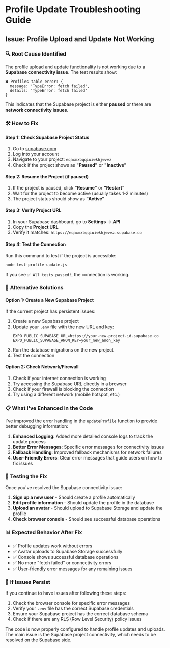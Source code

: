 # Profile Update Troubleshooting Guide

## Issue: Profile Upload and Update Not Working

### 🔍 **Root Cause Identified**

The profile upload and update functionality is not working due to a **Supabase connectivity issue**. The test results show:

```
❌ Profiles table error: {
  message: 'TypeError: fetch failed',
  details: 'TypeError: fetch failed'
}
```

This indicates that the Supabase project is either **paused** or there are **network connectivity issues**.

### 🛠️ **How to Fix**

#### **Step 1: Check Supabase Project Status**

1. Go to [supabase.com](https://supabase.com)
2. Log into your account
3. Navigate to your project: `eqaxmxbqqiuiwkhjwvvz`
4. Check if the project shows as **"Paused"** or **"Inactive"**

#### **Step 2: Resume the Project (if paused)**

1. If the project is paused, click **"Resume"** or **"Restart"**
2. Wait for the project to become active (usually takes 1-2 minutes)
3. The project status should show as **"Active"**

#### **Step 3: Verify Project URL**

1. In your Supabase dashboard, go to **Settings** → **API**
2. Copy the **Project URL**
3. Verify it matches: `https://eqaxmxbqqiuiwkhjwvvz.supabase.co`

#### **Step 4: Test the Connection**

Run this command to test if the project is accessible:

```bash
node test-profile-update.js
```

If you see `✅ All tests passed!`, the connection is working.

### 🔧 **Alternative Solutions**

#### **Option 1: Create a New Supabase Project**

If the current project has persistent issues:

1. Create a new Supabase project
2. Update your `.env` file with the new URL and key:
   ```
   EXPO_PUBLIC_SUPABASE_URL=https://your-new-project-id.supabase.co
   EXPO_PUBLIC_SUPABASE_ANON_KEY=your_new_anon_key
   ```
3. Run the database migrations on the new project
4. Test the connection

#### **Option 2: Check Network/Firewall**

1. Check if your internet connection is working
2. Try accessing the Supabase URL directly in a browser
3. Check if your firewall is blocking the connection
4. Try using a different network (mobile hotspot, etc.)

### 📋 **What I've Enhanced in the Code**

I've improved the error handling in the `updateProfile` function to provide better debugging information:

1. **Enhanced Logging**: Added more detailed console logs to track the update process
2. **Better Error Messages**: Specific error messages for connectivity issues
3. **Fallback Handling**: Improved fallback mechanisms for network failures
4. **User-Friendly Errors**: Clear error messages that guide users on how to fix issues

### 🧪 **Testing the Fix**

Once you've resolved the Supabase connectivity issue:

1. **Sign up a new user** - Should create a profile automatically
2. **Edit profile information** - Should update the profile in the database
3. **Upload an avatar** - Should upload to Supabase Storage and update the profile
4. **Check browser console** - Should see successful database operations

### 📊 **Expected Behavior After Fix**

- ✅ Profile updates work without errors
- ✅ Avatar uploads to Supabase Storage successfully
- ✅ Console shows successful database operations
- ✅ No more "fetch failed" or connectivity errors
- ✅ User-friendly error messages for any remaining issues

### 🚨 **If Issues Persist**

If you continue to have issues after following these steps:

1. Check the browser console for specific error messages
2. Verify your `.env` file has the correct Supabase credentials
3. Ensure your Supabase project has the correct database schema
4. Check if there are any RLS (Row Level Security) policy issues

The code is now properly configured to handle profile updates and uploads. The main issue is the Supabase project connectivity, which needs to be resolved on the Supabase side.
